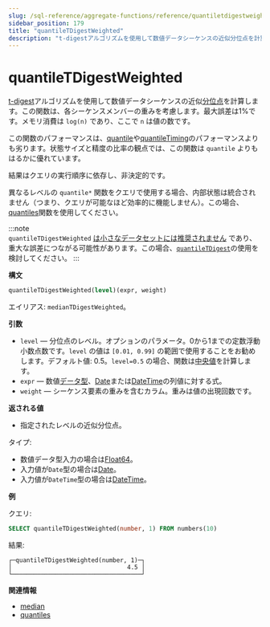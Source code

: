 ```yaml
---
slug: /sql-reference/aggregate-functions/reference/quantiletdigestweighted
sidebar_position: 179
title: "quantileTDigestWeighted"
description: "t-digestアルゴリズムを使用して数値データシーケンスの近似分位点を計算します。"
---
```



# quantileTDigestWeighted

[t-digest](https://github.com/tdunning/t-digest/blob/master/docs/t-digest-paper/histo.pdf)アルゴリズムを使用して数値データシーケンスの近似[分位点](https://en.wikipedia.org/wiki/Quantile)を計算します。この関数は、各シーケンスメンバーの重みを考慮します。最大誤差は1%です。メモリ消費は `log(n)` であり、ここで `n` は値の数です。

この関数のパフォーマンスは、[quantile](../../../sql-reference/aggregate-functions/reference/quantile.md#quantile)や[quantileTiming](../../../sql-reference/aggregate-functions/reference/quantiletiming.md#quantiletiming)のパフォーマンスよりも劣ります。状態サイズと精度の比率の観点では、この関数は `quantile` よりもはるかに優れています。

結果はクエリの実行順序に依存し、非決定的です。

異なるレベルの `quantile*` 関数をクエリで使用する場合、内部状態は統合されません（つまり、クエリが可能なほど効率的に機能しません）。この場合、[quantiles](../../../sql-reference/aggregate-functions/reference/quantiles.md#quantiles)関数を使用してください。

:::note    
`quantileTDigestWeighted` [は小さなデータセットには推奨されません](https://github.com/tdunning/t-digest/issues/167#issuecomment-828650275) であり、重大な誤差につながる可能性があります。この場合、[`quantileTDigest`](../../../sql-reference/aggregate-functions/reference/quantiletdigest.md)の使用を検討してください。
:::

**構文**

``` sql
quantileTDigestWeighted(level)(expr, weight)
```

エイリアス: `medianTDigestWeighted`。

**引数**

- `level` — 分位点のレベル。オプションのパラメータ。0から1までの定数浮動小数点数です。`level` の値は `[0.01, 0.99]` の範囲で使用することをお勧めします。デフォルト値: 0.5。`level=0.5` の場合、関数は[中央値](https://en.wikipedia.org/wiki/Median)を計算します。
- `expr` — 数値[データ型](../../../sql-reference/data-types/index.md#data_types)、[Date](../../../sql-reference/data-types/date.md)または[DateTime](../../../sql-reference/data-types/datetime.md)の列値に対する式。
- `weight` — シーケンス要素の重みを含むカラム。重みは値の出現回数です。

**返される値**

- 指定されたレベルの近似分位点。

タイプ:

- 数値データ型入力の場合は[Float64](../../../sql-reference/data-types/float.md)。
- 入力値が`Date`型の場合は[Date](../../../sql-reference/data-types/date.md)。
- 入力値が`DateTime`型の場合は[DateTime](../../../sql-reference/data-types/datetime.md)。

**例**

クエリ:

``` sql
SELECT quantileTDigestWeighted(number, 1) FROM numbers(10)
```

結果:

``` text
┌─quantileTDigestWeighted(number, 1)─┐
│                                4.5 │
└────────────────────────────────────┘
```

**関連情報**

- [median](../../../sql-reference/aggregate-functions/reference/median.md#median)
- [quantiles](../../../sql-reference/aggregate-functions/reference/quantiles.md#quantiles)
